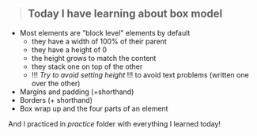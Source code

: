 > ## Today I have learning about box model

- Most elements are "block level" elements by default
  - they have a width of 100% of their parent
  - they have a height of 0
  - the height grows to match the content
  - they stack one on top of the other
  - !!! _Try to avoid setting height_ !!! to avoid text problems (written one over the other)
- Margins and padding (+shorthand)
- Borders (+ shorthand)
- Box wrap up and the four parts of an element

And I practiced in _practice_ folder with everything I learned today!
